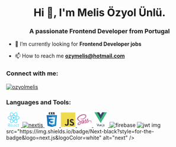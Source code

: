 <h1 align="center">Hi 👋, I'm Melis Özyol Ünlü.</h1>
<h3 align="center">A passionate Frontend Developer from Portugal</h3>

- 🌱 I’m currently looking for **Frontend Developer jobs**

- 📫 How to reach me **ozymelis@hotmail.com**

<h3 align="left">Connect with me:</h3>
<p align="left">
<a href="https://linkedin.com/in/ozyolmelis" target="blank"><img align="center" src="https://raw.githubusercontent.com/rahuldkjain/github-profile-readme-generator/master/src/images/icons/Social/linked-in-alt.svg" alt="ozyolmelis" height="30" width="40" /></a>
</p>

<h3 align="left">Languages and Tools:</h3>
<p align="left"> 
<a href="https://react.dev" target="_blank" rel="noreferrer"> <img src="https://raw.githubusercontent.com/devicons/devicon/master/icons/react/react-original-wordmark.svg" alt="reactjs" width="40" height="40"/> </a>
<a href="https://nextjs.org" target="_blank" rel="noreferrer"> <img src="https://worldvectorlogo.com/logo/next-js" alt="nextjs" width="40" height="40"/> </a>
<a href="https://www.w3schools.com/css/" target="_blank" rel="noreferrer"> <img src="https://raw.githubusercontent.com/devicons/devicon/master/icons/css3/css3-original-wordmark.svg" alt="css3" width="40" height="40"/> </a> <a href="https://developer.mozilla.org/en-US/docs/Web/JavaScript" target="_blank" rel="noreferrer"> <img src="https://raw.githubusercontent.com/devicons/devicon/master/icons/javascript/javascript-original.svg" alt="javascript" width="40" height="40"/> </a> <a href="https://sass-lang.com" target="_blank" rel="noreferrer"> <img src="https://raw.githubusercontent.com/devicons/devicon/master/icons/sass/sass-original.svg" alt="sass" width="40" height="40"/> </a> <a href="https://vuejs.org/" target="_blank" rel="noreferrer"> <img src="https://raw.githubusercontent.com/devicons/devicon/master/icons/vuejs/vuejs-original-wordmark.svg" alt="vuejs" width="40" height="40"/> </a> 

  <img src="https://img.shields.io/badge/firebase-a08021?style=for-the-badge&logo=firebase&logoColor=ffcd34" alt="firebase" />
  <img src="https://img.shields.io/badge/JWT-black?style=for-the-badge&logo=JSON%20web%20tokens" alt="jwt" />
  img src="https://img.shields.io/badge/Next-black?style=for-the-badge&logo=next.js&logoColor=white" alt="next" />






###









